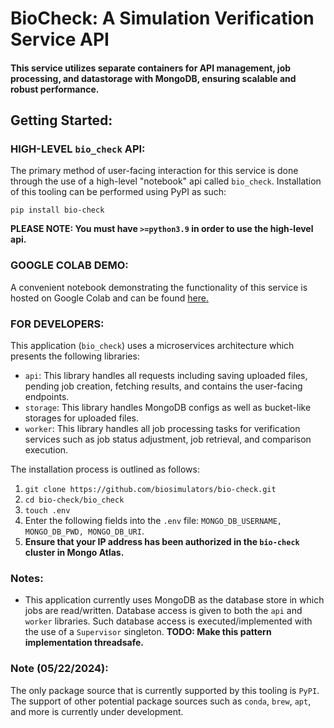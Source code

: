 # BioCheck: A Simulation Verification Service API
#### __This service utilizes separate containers for API management, job processing, and datastorage with MongoDB, ensuring scalable and robust performance.__

## Getting Started:

### **HIGH-LEVEL `bio_check` API:**
The primary method of user-facing interaction for this service is done through the use of a high-level "notebook" api called `bio_check`. Installation of this tooling
can be performed using PyPI as such:

`pip install bio-check`

**PLEASE NOTE: You must have `>=python3.9` in order to use the high-level api.**

### **GOOGLE COLAB DEMO:**
A convenient notebook demonstrating the functionality of this service is hosted on Google Colab and can be found [here.](https://colab.research.google.com/drive/19uxh93pZvhCGXkC7a15SmAx4oH4MV7OJ#scrollTo=j_mN-EE3vanZ)
### **FOR DEVELOPERS:**

This application (`bio_check`) uses a microservices architecture which presents the following libraries:

- `api`: This library handles all requests including saving uploaded files, pending job creation, fetching results, and contains the user-facing endpoints.
- `storage`: This library handles MongoDB configs as well as bucket-like storages for uploaded files.
- `worker`: This library handles all job processing tasks for verification services such as job status adjustment, job retrieval, and comparison execution.

The installation process is outlined as follows:

1. `git clone https://github.com/biosimulators/bio-check.git`
2. `cd bio-check/bio_check`
3. `touch .env`
4. Enter the following fields into the `.env` file: `MONGO_DB_USERNAME, MONGO_DB_PWD, MONGO_DB_URI`.
5. **Ensure that your IP address has been authorized in the `bio-check` cluster in Mongo Atlas.**


### Notes:
- This application currently uses MongoDB as the database store in which jobs are read/written. Database access is given to both the `api` and `worker` libraries. Such database access is 
executed/implemented with the use of a `Supervisor` singleton. **TODO: Make this pattern implementation threadsafe.**


### **Note (05/22/2024):**
The only package source that is currently supported by this tooling is `PyPI`. The support of other potential 
package sources such as `conda`, `brew`, `apt`, and more is currently under development.
